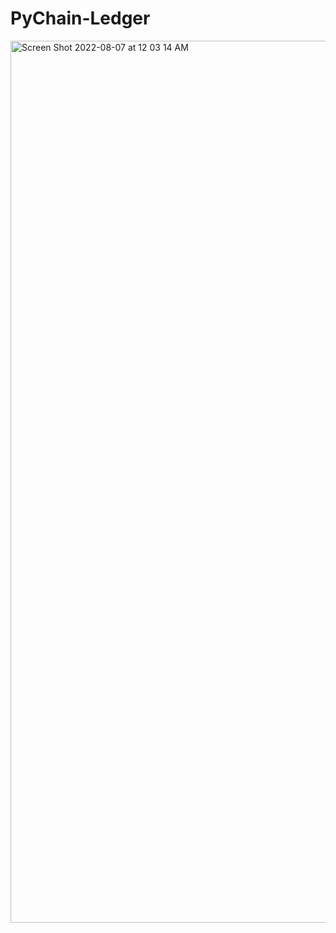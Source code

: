 # PyChain-Ledger

<img width="1411" alt="Screen Shot 2022-08-07 at 12 03 14 AM" src="https://user-images.githubusercontent.com/99771936/183274716-59ad0120-5b6a-4404-b823-37ca6626bd2e.png">

